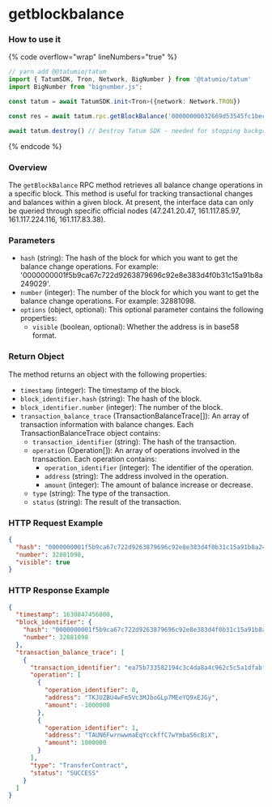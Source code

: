 # getblockbalance

### How to use it

{% code overflow="wrap" lineNumbers="true" %}
```typescript
// yarn add @@tatumio/tatum
import { TatumSDK, Tron, Network, BigNumber } from '@tatumio/tatum'
import BigNumber from "bignumber.js";

const tatum = await TatumSDK.init<Tron>({network: Network.TRON})

const res = await tatum.rpc.getBlockBalance('00000000032669d53545fc1becc4d0cc9287e6324fb3a9230103aa0922f84544', new BigNumber(52849109), { visible: true })

await tatum.destroy() // Destroy Tatum SDK - needed for stopping background jobs
```
{% endcode %}

### Overview

The `getBlockBalance` RPC method retrieves all balance change operations in a specific block. This method is useful for tracking transactional changes and balances within a given block. At present, the interface data can only be queried through specific official nodes (47.241.20.47, 161.117.85.97, 161.117.224.116, 161.117.83.38).

### Parameters

* `hash` (string): The hash of the block for which you want to get the balance change operations. For example: '0000000001f5b9ca67c722d9263879696c92e8e383d4f0b31c15a91b8a249029'.
* `number` (integer): The number of the block for which you want to get the balance change operations. For example: 32881098.
* `options` (object, optional): This optional parameter contains the following properties:
  * `visible` (boolean, optional): Whether the address is in base58 format.

### Return Object

The method returns an object with the following properties:

* `timestamp` (integer): The timestamp of the block.
* `block_identifier.hash` (string): The hash of the block.
* `block_identifier.number` (integer): The number of the block.
* `transaction_balance_trace` (TransactionBalanceTrace\[]): An array of transaction information with balance changes. Each TransactionBalanceTrace object contains:
  * `transaction_identifier` (string): The hash of the transaction.
  * `operation` (Operation\[]): An array of operations involved in the transaction. Each operation contains:
    * `operation_identifier` (integer): The identifier of the operation.
    * `address` (string): The address involved in the operation.
    * `amount` (integer): The amount of balance increase or decrease.
  * `type` (string): The type of the transaction.
  * `status` (string): The result of the transaction.

### HTTP Request Example

```json
{
  "hash": "0000000001f5b9ca67c722d9263879696c92e8e383d4f0b31c15a91b8a249029",
  "number": 32881098,
  "visible": true
}
```

### HTTP Response Example

```json
{
  "timestamp": 1630847456000,
  "block_identifier": {
    "hash": "0000000001f5b9ca67c722d9263879696c92e8e383d4f0b31c15a91b8a249029",
    "number": 32881098
  },
  "transaction_balance_trace": [
    {
      "transaction_identifier": "ea75b733582194c3c4da8a4c962c5c5a1dfabf525e8db300678b4d18b3adc7fa",
      "operation": [
        {
          "operation_identifier": 0,
          "address": "TKJUZBU4wFm5Vc3MJboGLp7MEeYQ9xEJGy",
          "amount": -1000000
        },
        {
          "operation_identifier": 1,
          "address": "TAUN6FwrnwwmaEqYcckffC7wYmbaS6cBiX",
          "amount": 1000000
        }
      ],
      "type": "TransferContract",
      "status": "SUCCESS"
    }
  ]
}
```
